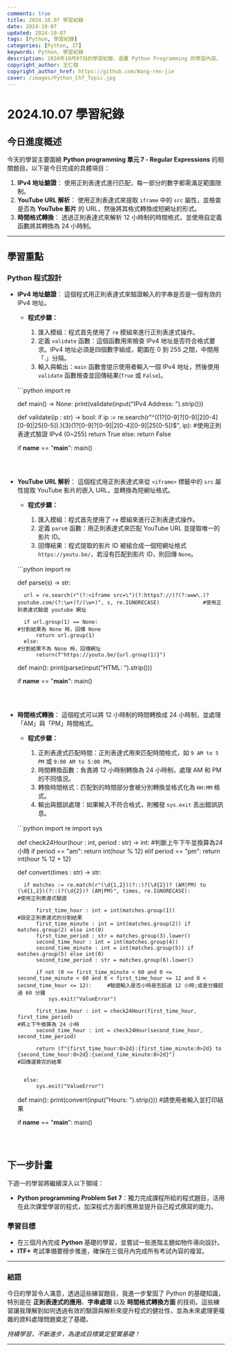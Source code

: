 ```yaml
---
comments: true
title: 2024.10.07 學習紀錄
date: 2024-10-07
updated: 2024-10-07
tags: [Python, 學習紀錄]
categories: [Python, IT]
keywords: Python, 學習紀錄
description: 2024年10月07日的學習紀錄，涵蓋 Python Programming 的學習內容。
copyright_author: 王仁傑
copyright_author_href: https://github.com/Wang-ren-jie
cover: /images/Python_Ch7_Topic.jpg
---
```


# 2024.10.07 學習紀錄

## 今日進度概述

今天的學習主要圍繞 **Python programming 單元 7 - Regular Expressions** 的相關題目。以下是今日完成的具體項目：

1. **IPv4 地址驗證**： 使用正則表達式進行匹配，每一部分的數字都需滿足範圍限制。
2. **YouTube URL 解析**： 使用正則表達式來提取 `iframe` 中的 `src` 屬性，並檢查是否為 **YouTube 影片** 的 URL，然後將其格式轉換成短網址的形式。
3. **時間格式轉換**： 透過正則表達式來解析 12 小時制的時間格式，並使用自定義函數將其轉換為 24 小時制。

---

## 學習重點

### Python 程式設計

- **IPv4 地址驗證**：
    這個程式用正則表達式來驗證輸入的字串是否是一個有效的 IPv4 地址。
    - **程式步驟：**

        1. 匯入模組：程式首先使用了 `re` 模組來進行正則表達式操作。
        2. 定義 `validate` 函數：這個函數用來檢查 IPv4 地址是否符合格式要求。IPv4 地址必須是四個數字組成，範圍在 0 到 255 之間，中間用「.」分隔。
        3. 輸入與輸出：`main` 函數會提示使用者輸入一個 IPv4 地址，然後使用 `validate` 函數檢查並回傳結果(`True` 或 `False`)。

    </br>
  ```python
    import re

    def main() -> None:
        print(validate(input("IPv4 Address: ").strip()))


    def validate(ip : str) -> bool:
        if ip := re.search(r"^((1?[0-9]?[0-9]|2[0-4][0-9]|25[0-5])\.){3}(1?[0-9]?[0-9]|2[0-4][0-9]|25[0-5])$", ip):         #使用正則表達式驗證 IPv4 (0~255)
            return True
        else:
            return False



    if __name__ == "__main__":
        main()

  ```

</br>


- **YouTube URL 解析**：
    這個程式用正則表達式來從 `<iframe>` 標籤中的 `src` 屬性提取 YouTube 影片的嵌入 URL，並轉換為短網址格式。
    - **程式步驟：**

        1. 匯入模組：程式首先使用了 `re` 模組來進行正則表達式操作。
        2. 定義 `pars`e 函數：用正則表達式來匹配 YouTube URL 並提取唯一的影片 ID。
        3. 回傳結果：程式提取的影片 ID 被組合成一個短網址格式 `https://youtu.be/`，若沒有匹配到影片 ID，則回傳 `None`。

    </br>
  ```python
    import re

    def parse(s) -> str:

        url = re.search(r"(?:<iframe src=\")(?:https?://)?(?:www\.)?youtube.com/(?:\w+)?/(\w+)", s, re.IGNORECASE)              #使用正則表達式驗證 youtube 網址

        if url.group(1) == None:                                                                                                #分割結果為 None 時，回傳 None
            return url.group(1)
        else:                                                                                                                   #分割結果不為 None 時，回傳網址
            return(f"https://youtu.be/{url.group(1)}")

    def main():
        print(parse(input("HTML: ").strip()))


    if __name__ == "__main__":
        main()

  ```

</br>



- **時間格式轉換**：
    這個程式可以將 12 小時制的時間轉換成 24 小時制，並處理「AM」與「PM」時間格式。
    - **程式步驟：**

        1. 正則表達式匹配時間：正則表達式用來匹配時間格式，如 `9 AM to 5 PM` 或 `9:00 AM to 5:00 PM`。
        2. 時間轉換函數：負責將 12 小時制轉換為 24 小時制，處理 AM 和 PM 的不同情況。
        3. 轉換時間格式：匹配到的時間部分會被分別轉換並格式化為 `HH:MM` 格式。
        4. 輸出與錯誤處理：如果輸入不符合格式，則觸發 `sys.exit` 丟出錯誤訊息。

    </br>
  ```python
    import re
    import sys

    def check24Hour(hour : int, period : str) -> int:                                                                                               #判斷上午下午並換算為24小時
        if period == "am":
            return int(hour % 12)
        elif period == "pm":
            return int(hour % 12 + 12)



    def convert(times : str) -> str:

        if matches := re.match(r"(\d{1,2})(?::)?(\d{2})? (AM|PM) to (\d{1,2})(?::)?(\d{2})? (AM|PM)", times, re.IGNORECASE):                        #使用正則表達式驗證

            first_time_hour : int = int(matches.group(1))                                                                                           #設定正則表達式的分割結果
            first_time_minute : int = int(matches.group(2)) if matches.group(2) else int(0)
            first_time_period : str = matches.group(3).lower()
            second_time_hour : int = int(matches.group(4))
            second_time_minute : int = int(matches.group(5)) if matches.group(5) else int(0)
            second_time_period : str = matches.group(6).lower()

            if not (0 <= first_time_minute < 60 and 0 <= second_time_minute < 60 and 0 < first_time_hour <= 12 and 0 < second_time_hour <= 12):     #驗證輸入是否小時是否超過 12 小時;或是分鐘超過 60 分鐘
                sys.exit("ValueError")

            first_time_hour : int = check24Hour(first_time_hour, first_time_period)                                                                 #將上下午換算為 24 小時
            second_time_hour : int = check24Hour(second_time_hour, second_time_period)

            return (f"{first_time_hour:0>2d}:{first_time_minute:0>2d} to {second_time_hour:0>2d}:{second_time_minute:0>2d}")                        #回傳運算完的結果


        else:
            sys.exit("ValueError")

    def main():
        print(convert(input("Hours: ").strip()))                                                                                                    #請使用者輸入並打印結果


    if __name__ == "__main__":
        main()

  ```

</br>


## 下一步計畫

下週一的學習將繼續深入以下領域：

- **Python programming Problem Set 7**：獨力完成課程所給的程式題目，活用在此次課堂學習的程式，加深程式方面的應用並提升自己程式撰寫的能力。

### 學習目標

- 在三個月內完成 **Python** 基礎的學習，並嘗試一些進階主題如物件導向設計。
- **ITF+** 考試準備要穩步推進，確保在三個月內完成所有考試內容的複習。

---

### 結語

今日的學習令人滿意，透過這些練習題目，我進一步鞏固了 Python 的基礎知識，特別是在 **正則表達式的應用**、**字串處理** 以及 **時間格式轉換方面** 的技術。這些練習讓我理解到如何透過有效的驗證與解析來提升程式的健壯性，並為未來處理更複雜的資料處理問題奠定了基礎。


_持續學習，不斷進步，為達成目標奠定堅實基礎！_

---

